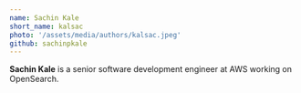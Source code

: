 ```yaml
---
name: Sachin Kale
short_name: kalsac
photo: '/assets/media/authors/kalsac.jpeg'
github: sachinpkale
---
```


**Sachin Kale** is a senior software development engineer at AWS working on OpenSearch.